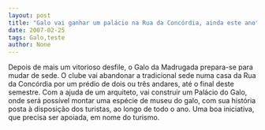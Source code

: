 ```yaml
---
layout: post
title: "Galo vai ganhar um palácio na Rua da Concórdia, ainda este ano"
date: 2007-02-25
tags: Galo,teste
author: None
---
```

Depois de mais um vitorioso desfile, o Galo da Madrugada prepara-se para mudar de sede.
O clube vai abandonar a tradicional sede numa casa da Rua da Concórdia por um prédio de dois ou três andares, até o final deste semestre.
Com a ajuda de um arquiteto, vai construir um Palácio do Galo, onde será possível montar uma espécie de museu do galo, com sua história posta à disposição dos turistas, ao longo de todo o ano.
Uma boa iniciativa, que precisa ser apoiada, em nome do turismo. 